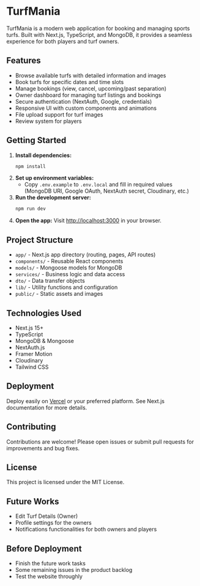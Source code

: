 # TurfMania

TurfMania is a modern web application for booking and managing sports turfs. Built with Next.js, TypeScript, and MongoDB, it provides a seamless experience for both players and turf owners.

## Features
- Browse available turfs with detailed information and images
- Book turfs for specific dates and time slots
- Manage bookings (view, cancel, upcoming/past separation)
- Owner dashboard for managing turf listings and bookings
- Secure authentication (NextAuth, Google, credentials)
- Responsive UI with custom components and animations
- File upload support for turf images
- Review system for players

## Getting Started

1. **Install dependencies:**
   ```bash
   npm install
   ```
2. **Set up environment variables:**
   - Copy `.env.example` to `.env.local` and fill in required values (MongoDB URI, Google OAuth, NextAuth secret, Cloudinary, etc.)
3. **Run the development server:**
   ```bash
   npm run dev
   ```
4. **Open the app:**
   Visit [http://localhost:3000](http://localhost:3000) in your browser.

## Project Structure
- `app/` - Next.js app directory (routing, pages, API routes)
- `components/` - Reusable React components
- `models/` - Mongoose models for MongoDB
- `services/` - Business logic and data access
- `dto/` - Data transfer objects
- `lib/` - Utility functions and configuration
- `public/` - Static assets and images

## Technologies Used
- Next.js 15+
- TypeScript
- MongoDB & Mongoose
- NextAuth.js
- Framer Motion
- Cloudinary
- Tailwind CSS

## Deployment
Deploy easily on [Vercel](https://vercel.com/) or your preferred platform. See Next.js documentation for more details.

## Contributing
Contributions are welcome! Please open issues or submit pull requests for improvements and bug fixes.

## License
This project is licensed under the MIT License.

## Future Works
- Edit Turf Details (Owner)
- Profile settings for the owners
- Notifications functionalities for both owners and players

## Before Deployment
- Finish the future work tasks
- Some remaining issues in the product backlog
- Test the website throughly